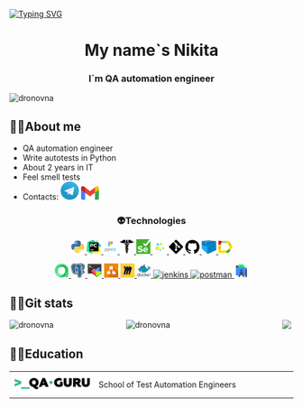 [![Typing SVG](https://readme-typing-svg.herokuapp.com?color=%2336BCF7&lines=Hi+there)](https://git.io/typing-svg)
<h1 align="center">My name`s Nikita</h1>
<h3 align="center">I`m QA automation engineer</h3>

<p align="left"> <img src="https://komarev.com/ghpvc/?username=dronovna&label=Profile%20views&color=0e75b6&style=flat" alt="dronovna" /> </p>


<h2 align="left">💁‍♂️About me</h2>

- QA automation engineer
- Write autotests in Python
- About 2 years in IT
- Feel smell tests
- Contacts: <a href="https://t.me/DronovNA" rel="nofollow"><img width="32px" alt="Telegram" title="Telegram" src="images/tg.png" style="max-width: 100%;"></a>   <a href="mailto:nikita.dronov.a@gmail.com?subject=Пишу с GitHub" rel="nofollow"><img width="32px" alt="Write me Email" title="Gmail" src="images/gmail.png" style="max-width: 100%;"></a>

<h3 align="center">👽Technologies</h3>
<p align="center"> <a target="_blank" rel="noreferrer" href="images/pngegg.png"> <img width="5%" title="Python" src="images/pngegg.png" alt="Python" style="max-width: 100%;"/> </a> <a href="images/pycharm.png" target="_blank" rel="noreferrer"> <img width="5%" title="Pycharm" src="images/pycharm.png" alt="Pycharm" style="max-width: 100%;"/> </a> <a href="images/pytest.png" target="_blank" rel="noreferrer"> <img 
width="5%" title="Pytest" src="images/pytest.png" alt="Pytest" style="max-width: 100%;"/> </a> <a href="images/requests.png" target="_blank" rel="noreferrer"> <img width="5%" title="Reauests" src="images/requests.png" alt="Requests" style="max-width: 100%;"/> </a> <a href="images/selenium.png" target="_blank" rel="noreferrer"> <img width="5%" title="Selenium" src="images/selenium.png" alt="Selenium" style="max-width: 100%;"/> </a> <a href="images/selene.png" target="_blank" rel="noreferrer"> <img width="5%" title="Selene" src="images/selene.png" alt="Selene" style="max-width: 100%;"/> </a> <a href="images/git.svg" target="_blank" rel="noreferrer"> <img width="5%" title="Git" src="images/git.svg" alt="Git" style="max-width: 100%;"/> </a> <a href="images/github.svg" target="_blank" rel="noreferrer"> <img width="5%" title="GitHub" src="images/github.svg" alt="GitHub" style="max-width: 100%;"/> </a> <a href="images/selenoid.png" target="_blank" rel="noreferrer"> <img width="5%" title="Selenoid" src="images/selenoid.png" alt="Selenoid" style="max-width: 100%;"/> </a> <a href="images/allure_report.png" target="_blank" rel="noreferrer"> <img width="5%" title="Allure-report" src="images/allure_report.png" alt="allure_report" style="max-width: 100%;"/> </a> </p>

<p align="center">  <a href="images/allure_testops.png" target="_blank" rel="noreferrer"> <img width="5%" title="Allure-testops" src="images/allure_testops.png" alt="allure_testops" style="max-width: 100%;"/> </a> <a href="images/pgadmin.png" target="_blank" rel="noreferrer"> <img width="5%" title="PGAdmin" src="images/pgadmin.png" alt="pgadmin" style="max-width: 100%;"/> </a> <a href="images/mobo-xterm-logo-2048x2048.jpg" target="_blank" rel="noreferrer"> <img width="5%" title="mobo-xterm" src="images/mobo-xterm-logo-2048x2048.jpg" alt="mobo-xterm" style="max-width: 100%;"/> </a> <a href="images/drowio.jpg" target="_blank" rel="noreferrer"> <img width="5%" title="Drowio" src="images/drowio.jpg" alt="drowio" style="max-width: 100%;"/> </a> <a href="images/miro.png" target="_blank" rel="noreferrer"> <img width="5%" title="Miro" src="images/miro.png" alt="miro" style="max-width: 100%;"/> </a> <a href="https://www.docker.com/" target="_blank" rel="noreferrer"> <img width="5%" title="Docker" src="https://raw.githubusercontent.com/devicons/devicon/master/icons/docker/docker-original-wordmark.svg" alt="docker" style="max-width: 100%;"/> </a> <a href="https://www.jenkins.io" target="_blank" rel="noreferrer"> <img width="5%" title="Jenkins" src="https://www.vectorlogo.zone/logos/jenkins/jenkins-icon.svg" alt="jenkins" style="max-width: 100%;"/> </a> <a href="https://postman.com" target="_blank" rel="noreferrer"> <img width="5%" title="Postman" src="https://www.vectorlogo.zone/logos/getpostman/getpostman-icon.svg" alt="postman" style="max-width: 100%;"/> </a> <a href="images/android_studio.png" target="_blank" rel="noreferrer"> <img width="5%" title="android_studio" src="images/android_studio.png" alt="android_studio" style="max-width: 100%;"/> </a> </p>

<h2 align="left">🧑‍💻Git stats</h2>

<p><img align="left" src="https://github-readme-stats.vercel.app/api/top-langs?username=dronovna&show_icons=true&locale=en&layout=compact" alt="dronovna" width="41%" /></p>

<p><img align="left" src="https://github-readme-stats.vercel.app/api?username=dronovna&show_icons=true&theme=radical" alt="dronovna" width="55%" /></p>

![](https://github-profile-summary-cards.vercel.app/api/cards/profile-details?username=dronovna&theme=solarized_dark)

<h2 align="left">👨‍🎓Education</h2>
<table width="100%" border="0">
   <tbody><tr> 
    <td width="30%" valign="bottom"><a target="_blank" rel="noopener noreferrer" href="images/qa_guru.png"> <img src="images/qa_guru.png" style="max-width: 100%;"></a></td><td valign="middle">School of Test Automation Engineers</td></tr>
  </tbody></table>





